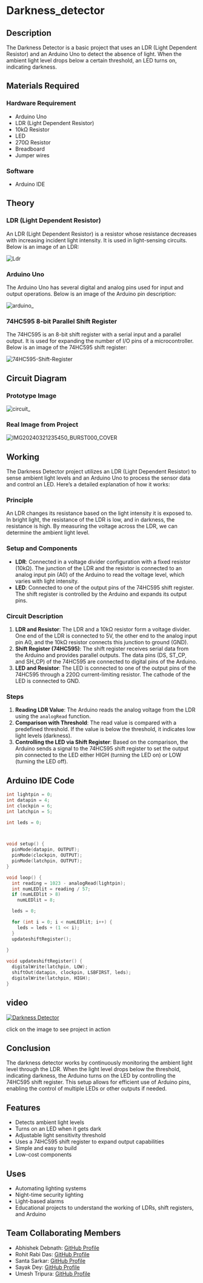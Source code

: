 # Darkness_detector
## Description
The Darkness Detector is a basic project that uses an LDR (Light Dependent Resistor) and an Arduino Uno to detect the absence of light. When the ambient light level drops below a certain threshold, an LED turns on, indicating darkness. 
## Materials Required

### Hardware Requirement
- Arduino Uno
- LDR (Light Dependent Resistor)
- 10kΩ Resistor
- LED
- 270Ω Resistor
- Breadboard
- Jumper wires

### Software
- Arduino IDE

## Theory

### LDR (Light Dependent Resistor)
An LDR (Light Dependent Resistor) is a resistor whose resistance decreases with increasing incident light intensity. It is used in light-sensing circuits. Below is an image of an LDR:

![Ldr](https://github.com/Abhishek1problemsolver/Darkness_detector/assets/121240970/1944c083-bcb3-4a1d-b27e-fe5611f4a856)


### Arduino Uno
The Arduino Uno has several digital and analog pins used for input and output operations. Below is an image of the Arduino pin description:

![arduino_](https://github.com/Abhishek1problemsolver/Darkness_detector/assets/121240970/e325d4e1-c7fa-443f-83da-68d7a4017925)


### 74HC595 8-bit Parallel Shift Register
The 74HC595 is an 8-bit shift register with a serial input and a parallel output. It is used for expanding the number of I/O pins of a microcontroller. Below is an image of the 74HC595 shift register:

![74HC595-Shift-Register](https://github.com/Abhishek1problemsolver/Darkness_detector/assets/121240970/58e3d88f-8a64-43f8-82f8-cccda105d071)


## Circuit Diagram

### Prototype Image
![circuit_](https://github.com/Abhishek1problemsolver/Darkness_detector/assets/121240970/7b22fca7-1518-4c4f-826c-250babbe2751)


### Real Image from Project
![IMG20240321235450_BURST000_COVER](https://github.com/Abhishek1problemsolver/Darkness_detector/assets/121240970/ea435b78-1cc1-4334-8e80-f42df5e1e993)


## Working
The Darkness Detector project utilizes an LDR (Light Dependent Resistor) to sense ambient light levels and an Arduino Uno to process the sensor data and control an LED. Here’s a detailed explanation of how it works:

### Principle
An LDR changes its resistance based on the light intensity it is exposed to. In bright light, the resistance of the LDR is low, and in darkness, the resistance is high. By measuring the voltage across the LDR, we can determine the ambient light level.

### Setup and Components
- **LDR**: Connected in a voltage divider configuration with a fixed resistor (10kΩ). The junction of the LDR and the resistor is connected to an analog input pin (A0) of the Arduino to read the voltage level, which varies with light intensity.
- **LED**: Connected to one of the output pins of the 74HC595 shift register. The shift register is controlled by the Arduino and expands its output pins.

### Circuit Description
1. **LDR and Resistor**: The LDR and a 10kΩ resistor form a voltage divider. One end of the LDR is connected to 5V, the other end to the analog input pin A0, and the 10kΩ resistor connects this junction to ground (GND).
2. **Shift Register (74HC595)**: The shift register receives serial data from the Arduino and provides parallel outputs. The data pins (DS, ST_CP, and SH_CP) of the 74HC595 are connected to digital pins of the Arduino.
3. **LED and Resistor**: The LED is connected to one of the output pins of the 74HC595 through a 220Ω current-limiting resistor. The cathode of the LED is connected to GND.

### Steps
1. **Reading LDR Value**: The Arduino reads the analog voltage from the LDR using the `analogRead` function.
2. **Comparison with Threshold**: The read value is compared with a predefined threshold. If the value is below the threshold, it indicates low light levels (darkness).
3. **Controlling the LED via Shift Register**: Based on the comparison, the Arduino sends a signal to the 74HC595 shift register to set the output pin connected to the LED either HIGH (turning the LED on) or LOW (turning the LED off).

## Arduino IDE Code
```cpp
int lightpin = 0; 
int datapin = 4;
int clockpin = 6;
int latchpin = 5;

int leds = 0;



void setup() {
  pinMode(datapin, OUTPUT);
  pinMode(clockpin, OUTPUT); 
  pinMode(latchpin, OUTPUT);
}

void loop() {
  int reading = 1023 - analogRead(lightpin);
  int numLEDlit = reading / 57;
  if (numLEDlit > 8)
    numLEDlit = 8;

  leds = 0;

  for (int i = 0; i < numLEDlit; i++) {
    leds = leds + (1 << i);
  }
  updateshiftRegister();
  
}

void updateshiftRegister() {
  digitalWrite(latchpin, LOW);
  shiftOut(datapin, clockpin, LSBFIRST, leds); 
  digitalWrite(latchpin, HIGH); 
}

```
## video

[![Darkness Detector](https://github.com/Abhishek1problemsolver/Darkness_detector/assets/121240970/d712c99b-ae81-4ff0-82fe-073254f67c51)](https://drive.google.com/file/d/1zGaIQl206SzrmY0VrdrH1joacs8Q75ke/view?usp=drivesdk)

click on the image to see project in action

## Conclusion
The darkness detector works by continuously monitoring the ambient light level through the LDR. When the light level drops below the threshold, indicating darkness, the Arduino turns on the LED by controlling the 74HC595 shift register. This setup allows for efficient use of Arduino pins, enabling the control of multiple LEDs or other outputs if needed.

## Features
- Detects ambient light levels
- Turns on an LED when it gets dark
- Adjustable light sensitivity threshold
- Uses a 74HC595 shift register to expand output capabilities
- Simple and easy to build
- Low-cost components

## Uses
- Automating lighting systems
- Night-time security lighting
- Light-based alarms
- Educational projects to understand the working of LDRs, shift registers, and Arduino

## Team Collaborating Members
- Abhishek Debnath: [GitHub Profile](https://github.com/Abhishek1problemsolver)
- Rohit Rabi Das: [GitHub Profile](https://github.com/Rohit-64)
- Santa Sarkar: [GitHub Profile](https://github.com/Santasarkar29)
- Sayak Dey: [GitHub Profile](https://github.com/sayakdey35)
- Umesh Tripura: [GitHub Profile](https://github.com/umesh-tripura)

